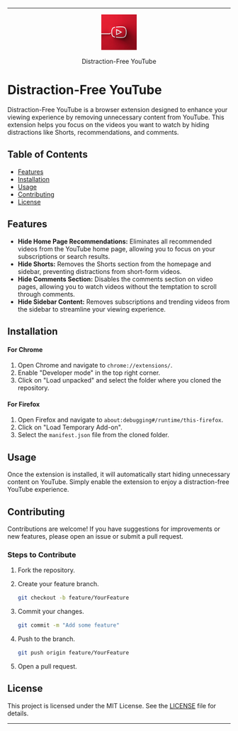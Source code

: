 
---
<p align="center" >
  <img src="icon512.png" alt="Distraction-Free YouTube Logo" width="80">
</p>
<p align="center" >
Distraction-Free YouTube
</p>


# Distraction-Free YouTube
Distraction-Free YouTube is a browser extension designed to enhance your viewing experience by removing unnecessary content from YouTube. This extension helps you focus on the videos you want to watch by hiding distractions like Shorts, recommendations, and comments.

## Table of Contents

- [Features](#features)
- [Installation](#installation)
- [Usage](#usage)
- [Contributing](#contributing)
- [License](#license)

## Features

- **Hide Home Page Recommendations:** Eliminates all recommended videos from the YouTube home page, allowing you to focus on your subscriptions or search results.
- **Hide Shorts:** Removes the Shorts section from the homepage and sidebar, preventing distractions from short-form videos.
- **Hide Comments Section:** Disables the comments section on video pages, allowing you to watch videos without the temptation to scroll through comments.
- **Hide Sidebar Content:** Removes subscriptions and trending videos from the sidebar to streamline your viewing experience.

## Installation

#### For Chrome

1. Open Chrome and navigate to `chrome://extensions/`.
2. Enable "Developer mode" in the top right corner.
3. Click on "Load unpacked" and select the folder where you cloned the repository.

#### For Firefox

1. Open Firefox and navigate to `about:debugging#/runtime/this-firefox`.
2. Click on "Load Temporary Add-on".
3. Select the `manifest.json` file from the cloned folder.

## Usage

Once the extension is installed, it will automatically start hiding unnecessary content on YouTube. Simply enable the extension to enjoy a distraction-free YouTube experience.

## Contributing

Contributions are welcome! If you have suggestions for improvements or new features, please open an issue or submit a pull request.

### Steps to Contribute

1. Fork the repository.
2. Create your feature branch.

   ```bash
   git checkout -b feature/YourFeature
   ```

3. Commit your changes.

   ```bash
   git commit -m "Add some feature"
   ```

4. Push to the branch.

   ```bash
   git push origin feature/YourFeature
   ```

5. Open a pull request.

## License

This project is licensed under the MIT License. See the [LICENSE](LICENSE) file for details.

---

